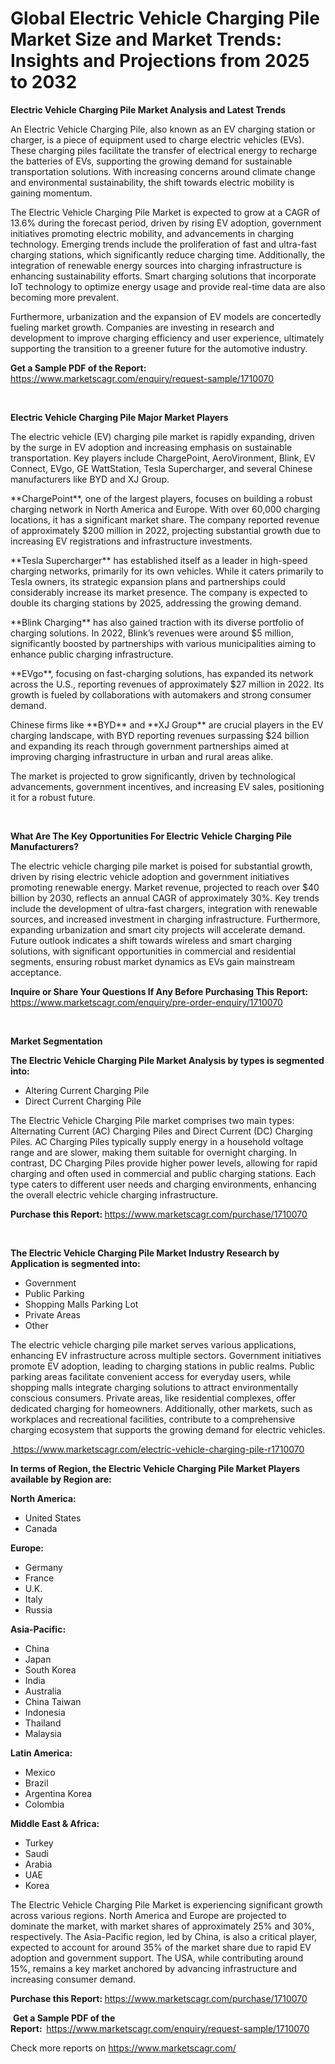 <p><h1>Global Electric Vehicle Charging Pile Market Size and Market Trends: Insights and Projections from 2025 to 2032</h1></p><p><strong>Electric Vehicle Charging Pile Market Analysis and Latest Trends</strong></p>
<p><p>An Electric Vehicle Charging Pile, also known as an EV charging station or charger, is a piece of equipment used to charge electric vehicles (EVs). These charging piles facilitate the transfer of electrical energy to recharge the batteries of EVs, supporting the growing demand for sustainable transportation solutions. With increasing concerns around climate change and environmental sustainability, the shift towards electric mobility is gaining momentum.</p><p>The Electric Vehicle Charging Pile Market is expected to grow at a CAGR of 13.6% during the forecast period, driven by rising EV adoption, government initiatives promoting electric mobility, and advancements in charging technology. Emerging trends include the proliferation of fast and ultra-fast charging stations, which significantly reduce charging time. Additionally, the integration of renewable energy sources into charging infrastructure is enhancing sustainability efforts. Smart charging solutions that incorporate IoT technology to optimize energy usage and provide real-time data are also becoming more prevalent.</p><p>Furthermore, urbanization and the expansion of EV models are concertedly fueling market growth. Companies are investing in research and development to improve charging efficiency and user experience, ultimately supporting the transition to a greener future for the automotive industry.</p></p>
<p><strong>Get a Sample PDF of the Report:&nbsp;</strong> <a href="https://www.marketscagr.com/enquiry/request-sample/1710070?utm_campaign=1879&utm_medium=2&utm_source=Github&utm_content=ia&utm_term=10012025&utm_id=electric-vehicle-charging-pile">https://www.marketscagr.com/enquiry/request-sample/1710070</a></p>
<p>&nbsp;</p>
<p><strong>Electric Vehicle Charging Pile Major Market Players</strong></p>
<p><p>The electric vehicle (EV) charging pile market is rapidly expanding, driven by the surge in EV adoption and increasing emphasis on sustainable transportation. Key players include ChargePoint, AeroVironment, Blink, EV Connect, EVgo, GE WattStation, Tesla Supercharger, and several Chinese manufacturers like BYD and XJ Group.</p><p>**ChargePoint**, one of the largest players, focuses on building a robust charging network in North America and Europe. With over 60,000 charging locations, it has a significant market share. The company reported revenue of approximately $200 million in 2022, projecting substantial growth due to increasing EV registrations and infrastructure investments.</p><p>**Tesla Supercharger** has established itself as a leader in high-speed charging networks, primarily for its own vehicles. While it caters primarily to Tesla owners, its strategic expansion plans and partnerships could considerably increase its market presence. The company is expected to double its charging stations by 2025, addressing the growing demand.</p><p>**Blink Charging** has also gained traction with its diverse portfolio of charging solutions. In 2022, Blink’s revenues were around $5 million, significantly boosted by partnerships with various municipalities aiming to enhance public charging infrastructure.</p><p>**EVgo**, focusing on fast-charging solutions, has expanded its network across the U.S., reporting revenues of approximately $27 million in 2022. Its growth is fueled by collaborations with automakers and strong consumer demand.</p><p>Chinese firms like **BYD** and **XJ Group** are crucial players in the EV charging landscape, with BYD reporting revenues surpassing $24 billion and expanding its reach through government partnerships aimed at improving charging infrastructure in urban and rural areas alike.</p><p>The market is projected to grow significantly, driven by technological advancements, government incentives, and increasing EV sales, positioning it for a robust future.</p></p>
<p>&nbsp;</p>
<p><strong>What Are The Key Opportunities For Electric Vehicle Charging Pile Manufacturers?</strong></p>
<p><p>The electric vehicle charging pile market is poised for substantial growth, driven by rising electric vehicle adoption and government initiatives promoting renewable energy. Market revenue, projected to reach over $40 billion by 2030, reflects an annual CAGR of approximately 30%. Key trends include the development of ultra-fast chargers, integration with renewable sources, and increased investment in charging infrastructure. Furthermore, expanding urbanization and smart city projects will accelerate demand. Future outlook indicates a shift towards wireless and smart charging solutions, with significant opportunities in commercial and residential segments, ensuring robust market dynamics as EVs gain mainstream acceptance.</p></p>
<p><strong>Inquire or Share Your Questions If Any Before Purchasing This Report:</strong> <a href="https://www.marketscagr.com/enquiry/pre-order-enquiry/1710070?utm_campaign=1879&utm_medium=2&utm_source=Github&utm_content=ia&utm_term=10012025&utm_id=electric-vehicle-charging-pile">https://www.marketscagr.com/enquiry/pre-order-enquiry/1710070</a></p>
<p>&nbsp;</p>
<p><strong>Market Segmentation</strong></p>
<p><strong>The Electric Vehicle Charging Pile Market Analysis by types is segmented into:</strong></p>
<p><ul><li>Altering Current Charging Pile</li><li>Direct Current Charging Pile</li></ul></p>
<p><p>The Electric Vehicle Charging Pile market comprises two main types: Alternating Current (AC) Charging Piles and Direct Current (DC) Charging Piles. AC Charging Piles typically supply energy in a household voltage range and are slower, making them suitable for overnight charging. In contrast, DC Charging Piles provide higher power levels, allowing for rapid charging and often used in commercial and public charging stations. Each type caters to different user needs and charging environments, enhancing the overall electric vehicle charging infrastructure.</p></p>
<p><strong>Purchase this Report:&nbsp;</strong><a href="https://www.marketscagr.com/purchase/1710070?utm_campaign=1879&utm_medium=2&utm_source=Github&utm_content=ia&utm_term=10012025&utm_id=electric-vehicle-charging-pile">https://www.marketscagr.com/purchase/1710070</a></p>
<p>&nbsp;</p>
<p><strong>The Electric Vehicle Charging Pile Market Industry Research by Application is segmented into:</strong></p>
<p><ul><li>Government</li><li>Public Parking</li><li>Shopping Malls Parking Lot</li><li>Private Areas</li><li>Other</li></ul></p>
<p><p>The electric vehicle charging pile market serves various applications, enhancing EV infrastructure across multiple sectors. Government initiatives promote EV adoption, leading to charging stations in public realms. Public parking areas facilitate convenient access for everyday users, while shopping malls integrate charging solutions to attract environmentally conscious consumers. Private areas, like residential complexes, offer dedicated charging for homeowners. Additionally, other markets, such as workplaces and recreational facilities, contribute to a comprehensive charging ecosystem that supports the growing demand for electric vehicles.</p></p>
<p><a href="https://www.marketscagr.com/electric-vehicle-charging-pile-r1710070?utm_campaign=1879&utm_medium=2&utm_source=Github&utm_content=ia&utm_term=10012025&utm_id=electric-vehicle-charging-pile">&nbsp;https://www.marketscagr.com/electric-vehicle-charging-pile-r1710070</a></p>
<p><strong>In terms of Region, the Electric Vehicle Charging Pile Market Players available by Region are:</strong></p>
<p>
    <p> <strong> North America: </strong>
        <ul>
            <li>United States</li>
            <li>Canada</li>
        </ul>
        </p> 
    <p> <strong> Europe: </strong>
        <ul>
            <li>Germany</li>
            <li>France</li>
            <li>U.K.</li>
            <li>Italy</li>
            <li>Russia</li>
        </ul>
        </p> 
    <p> <strong> Asia-Pacific: </strong>
        <ul>
            <li>China</li>
            <li>Japan</li>
            <li>South Korea</li>
            <li>India</li>
            <li>Australia</li>
            <li>China Taiwan</li>
            <li>Indonesia</li>
            <li>Thailand</li>
            <li>Malaysia</li>
        </ul>
        </p> 
    <p> <strong> Latin America: </strong>
        <ul>
            <li>Mexico</li>
            <li>Brazil</li>
            <li>Argentina Korea</li>
            <li>Colombia</li>
        </ul>
        </p> 
    <p> <strong> Middle East & Africa: </strong>
        <ul>
            <li>Turkey</li>
            <li>Saudi</li>
            <li>Arabia</li>
            <li>UAE</li>
            <li>Korea</li>
        </ul>
    </p>
    </p>
<p><p>The Electric Vehicle Charging Pile Market is experiencing significant growth across various regions. North America and Europe are projected to dominate the market, with market shares of approximately 25% and 30%, respectively. The Asia-Pacific region, led by China, is also a critical player, expected to account for around 35% of the market share due to rapid EV adoption and government support. The USA, while contributing around 15%, remains a key market anchored by advancing infrastructure and increasing consumer demand.</p></p>
<p><strong>Purchase this Report: </strong><a href="https://www.marketscagr.com/purchase/1710070?utm_campaign=1879&utm_medium=2&utm_source=Github&utm_content=ia&utm_term=10012025&utm_id=electric-vehicle-charging-pile">https://www.marketscagr.com/purchase/1710070</a></p>
<p>&nbsp;<strong>Get a Sample PDF of the Report:&nbsp;&nbsp;</strong><a href="https://www.marketscagr.com/enquiry/request-sample/1710070?utm_campaign=1879&utm_medium=2&utm_source=Github&utm_content=ia&utm_term=10012025&utm_id=electric-vehicle-charging-pile">https://www.marketscagr.com/enquiry/request-sample/1710070</a></p>
<p><strong></strong></p>
<p>Check more reports on <a href="https://www.marketscagr.com/?utm_campaign=1879&utm_medium=2&utm_source=Github&utm_content=ia&utm_term=10012025&utm_id=electric-vehicle-charging-pile">https://www.marketscagr.com/</a></p>